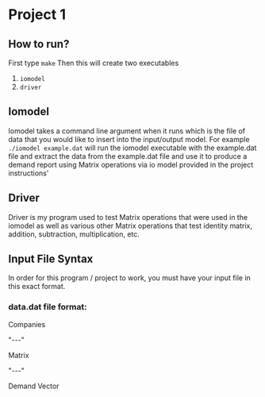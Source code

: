 # Project 1 

## How to run?
First type <code>make</code>
Then this will create two executables
1. <code>iomodel</code>
2. <code>driver</code>

## Iomodel
Iomodel takes a command line argument when it runs which is the file of data
that you would like to insert into the input/output model. 
For example <code>./iomodel example.dat</code> will run the iomodel
executable with the example.dat file and extract the data from the example.dat
file and use it to produce a demand report using Matrix operations via 
io model provided in the project instructions'

## Driver
Driver is my program used to test Matrix operations that were used in the
iomodel as well as various other Matrix operations that test
identity matrix, addition, subtraction, multiplication, etc.

## Input File Syntax
In order for this program / project to work, you must have your input file
in this exact format.

### data.dat file format:

Companies

"---"

Matrix

"---"

Demand Vector
